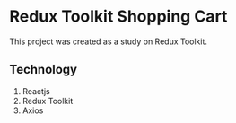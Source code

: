 # Redux Toolkit Shopping Cart

This project was created as a study on Redux Toolkit.

## Technology

   1. Reactjs
   2. Redux Toolkit
   3. Axios

